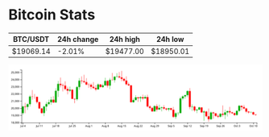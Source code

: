 # Bitcoin Stats

BTC/USDT|24h change|24h high|24h low|
|---|---|---|---|
|$19069.14|-2.01%|$19477.00|$18950.01|

<img src="./chart.svg">
